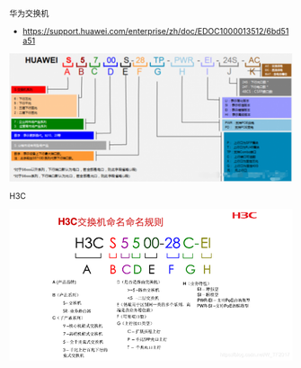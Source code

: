 华为交换机

- <https://support.huawei.com/enterprise/zh/doc/EDOC1000013512/6bd51a51>

![img](./.assets/交换机型号/3270059-20240328125720877-724067229.png)

H3C

![img](./.assets/交换机型号/bc183fcade32eda497fcf1a7b9919b76.png)